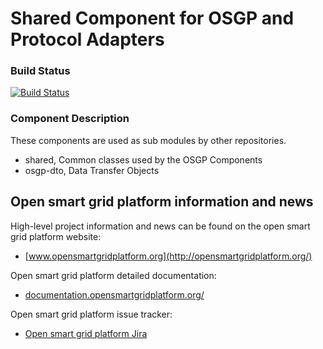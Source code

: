 # Shared Component for OSGP and Protocol Adapters

### Build Status

[![Build Status](http://ci.opensmartgridplatform.org/job/OSGP_Shared_master/badge/icon?style=plastic)](http://ci.opensmartgridplatform.org/job/OSGP_Shared_master/)

### Component Description

These components are used as sub modules by other repositories.

- shared, Common classes used by the OSGP Components
- osgp-dto, Data Transfer Objects

## Open smart grid platform information and news

High-level project information and news can be found on the open smart grid platform website: 
* [www.opensmartgridplatform.org](http://opensmartgridplatform.org/)

Open smart grid platform detailed documentation:
* [documentation.opensmartgridplatform.org/](http://documentation.opensmartgridplatform.org/)

Open smart grid platform issue tracker:
* [Open smart grid platform Jira](https://smartsocietyservices.atlassian.net/projects/OC/issues/)
